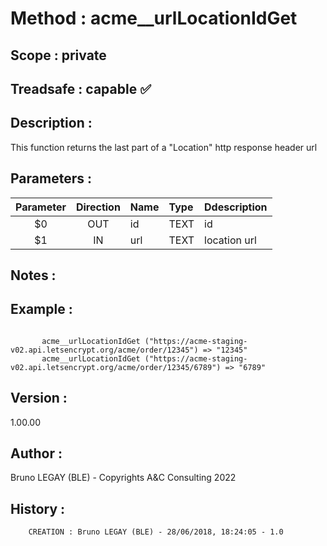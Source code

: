 ﻿# **Method :** acme__urlLocationIdGet
## **Scope :** private
## **Treadsafe :** capable ✅ 
## **Description :** 
This function returns the last part of a "Location" http response header url
## **Parameters :** 
| Parameter | Direction | Name | Type | Ddescription | 
|:----:|:----:|:----|:----|:----| 
| $0 | OUT | id | TEXT | id | 
| $1 | IN | url | TEXT | location url | 

## **Notes :** 

## **Example :** 
```

       acme__urlLocationIdGet ("https://acme-staging-v02.api.letsencrypt.org/acme/order/12345") => "12345"
       acme__urlLocationIdGet ("https://acme-staging-v02.api.letsencrypt.org/acme/order/12345/6789") => "6789"
```
## **Version :** 
1.00.00
## **Author :** 
Bruno LEGAY (BLE) - Copyrights A&C Consulting 2022
## **History :** 
 
        CREATION : Bruno LEGAY (BLE) - 28/06/2018, 18:24:05 - 1.0
